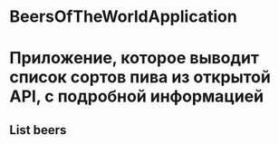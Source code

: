 # BeersOfTheWorldApplication
# **Приложение, которое выводит список сортов пива из открытой API, с подробной информацией**
## **List beers**
